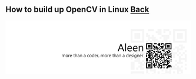 ## How to build up OpenCV in Linux [Back](./qa.md)


<a href="http://aleen42.github.io/" target="_blank" ><img src="./../pic/tail.gif"></a>
